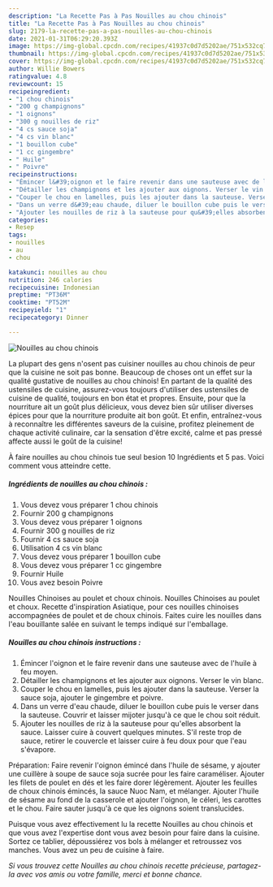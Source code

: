 ```yaml
---
description: "La Recette Pas à Pas Nouilles au chou chinois"
title: "La Recette Pas à Pas Nouilles au chou chinois"
slug: 2179-la-recette-pas-a-pas-nouilles-au-chou-chinois
date: 2021-01-31T06:29:20.393Z
image: https://img-global.cpcdn.com/recipes/41937c0d7d5202ae/751x532cq70/nouilles-au-chou-chinois-photo-principale-de-la-recette.jpg
thumbnail: https://img-global.cpcdn.com/recipes/41937c0d7d5202ae/751x532cq70/nouilles-au-chou-chinois-photo-principale-de-la-recette.jpg
cover: https://img-global.cpcdn.com/recipes/41937c0d7d5202ae/751x532cq70/nouilles-au-chou-chinois-photo-principale-de-la-recette.jpg
author: Willie Bowers
ratingvalue: 4.8
reviewcount: 15
recipeingredient:
- "1 chou chinois"
- "200 g champignons"
- "1 oignons"
- "300 g nouilles de riz"
- "4 cs sauce soja"
- "4 cs vin blanc"
- "1 bouillon cube"
- "1 cc gingembre"
- " Huile"
- " Poivre"
recipeinstructions:
- "Émincer l&#39;oignon et le faire revenir dans une sauteuse avec de l&#39;huile à feu moyen."
- "Détailler les champignons et les ajouter aux oignons. Verser le vin blanc."
- "Couper le chou en lamelles, puis les ajouter dans la sauteuse. Verser la sauce soja, ajouter le gingembre et poivre."
- "Dans un verre d&#39;eau chaude, diluer le bouillon cube puis le verser dans la sauteuse. Couvrir et laisser mijoter jusqu&#39;à ce que le chou soit réduit."
- "Ajouter les nouilles de riz à la sauteuse pour qu&#39;elles absorbent la sauce. Laisser cuire à couvert quelques minutes. S&#39;il reste trop de sauce, retirer le couvercle et laisser cuire à feu doux pour que l&#39;eau s&#39;évapore."
categories:
- Resep
tags:
- nouilles
- au
- chou

katakunci: nouilles au chou 
nutrition: 246 calories
recipecuisine: Indonesian
preptime: "PT36M"
cooktime: "PT52M"
recipeyield: "1"
recipecategory: Dinner

---
```



![Nouilles au chou chinois](https://img-global.cpcdn.com/recipes/41937c0d7d5202ae/751x532cq70/nouilles-au-chou-chinois-photo-principale-de-la-recette.jpg)

La plupart des gens n'osent pas cuisiner nouilles au chou chinois de peur que la cuisine ne soit pas bonne. Beaucoup de choses ont un effet sur la qualité gustative de nouilles au chou chinois! En partant de la qualité des ustensiles de cuisine, assurez-vous toujours d'utiliser des ustensiles de cuisine de qualité, toujours en bon état et propres. Ensuite, pour que la nourriture ait un goût plus délicieux, vous devez bien sûr utiliser diverses épices pour que la nourriture produite ait bon goût. Et enfin, entraînez-vous à reconnaître les différentes saveurs de la cuisine, profitez pleinement de chaque activité culinaire, car la sensation d'être excité, calme et pas pressé affecte aussi le goût de la cuisine!

<!--inarticleads1-->

À faire nouilles au chou chinois tue seul besion 10 Ingrédients et 5 pas. Voici comment vous atteindre cette.

##### Ingrédients de nouilles au chou chinois :

1. Vous devez vous préparer 1 chou chinois
1. Fournir 200 g champignons
1. Vous devez vous préparer 1 oignons
1. Fournir 300 g nouilles de riz
1. Fournir 4 cs sauce soja
1. Utilisation 4 cs vin blanc
1. Vous devez vous préparer 1 bouillon cube
1. Vous devez vous préparer 1 cc gingembre
1. Fournir  Huile
1. Vous avez besoin  Poivre


Nouilles Chinoises au poulet et choux chinois. Nouilles Chinoises au poulet et choux. Recette d&#39;inspiration Asiatique, pour ces nouilles chinoises accompagnées de poulet et de choux chinois. Faites cuire les nouilles dans l&#39;eau bouillante salée en suivant le temps indiqué sur l&#39;emballage. 

<!--inarticleads2-->

##### Nouilles au chou chinois instructions :

1. Émincer l&#39;oignon et le faire revenir dans une sauteuse avec de l&#39;huile à feu moyen.
1. Détailler les champignons et les ajouter aux oignons. Verser le vin blanc.
1. Couper le chou en lamelles, puis les ajouter dans la sauteuse. Verser la sauce soja, ajouter le gingembre et poivre.
1. Dans un verre d&#39;eau chaude, diluer le bouillon cube puis le verser dans la sauteuse. Couvrir et laisser mijoter jusqu&#39;à ce que le chou soit réduit.
1. Ajouter les nouilles de riz à la sauteuse pour qu&#39;elles absorbent la sauce. Laisser cuire à couvert quelques minutes. S&#39;il reste trop de sauce, retirer le couvercle et laisser cuire à feu doux pour que l&#39;eau s&#39;évapore.


Préparation: Faire revenir l&#39;oignon émincé dans l&#39;huile de sésame, y ajouter une cuillère à soupe de sauce soja sucrée pour les faire caraméliser. Ajouter les filets de poulet en dés et les faire dorer légèrement. Ajouter les feuilles de choux chinois émincés, la sauce Nuoc Nam, et mélanger. Ajouter l&#39;huile de sésame au fond de la casserole et ajouter l&#39;oignon, le céleri, les carottes et le chou. Faire sauter jusqu&#39;à ce que les oignons soient translucides. 

<!--inarticleads1-->

<p>
Puisque vous avez effectivement lu la recette Nouilles au chou chinois et que vous avez l'expertise dont vous avez besoin pour faire dans la cuisine. Sortez ce tablier, dépoussiérez vos bols à mélanger et retroussez vos manches. Vous avez un peu de cuisine à faire.
</p>

<p>
<i>Si vous trouvez cette Nouilles au chou chinois recette précieuse, partagez-la avec vos amis ou votre famille, merci et bonne chance.</i>
</p>
